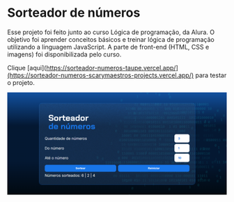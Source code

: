 # Sorteador de números
Esse projeto foi feito junto ao curso Lógica de programação, da Alura. O objetivo foi aprender conceitos básicos e treinar lógica de programação utilizando a linguagem JavaScript. A parte de front-end (HTML, CSS e imagens) foi disponibilizada pelo curso.

Clique [aqui](https://sorteador-numeros-taupe.vercel.app/](https://sorteador-numeros-scarymaestros-projects.vercel.app/) para testar o projeto.

![](img/Captura%20de%20tela.png)
